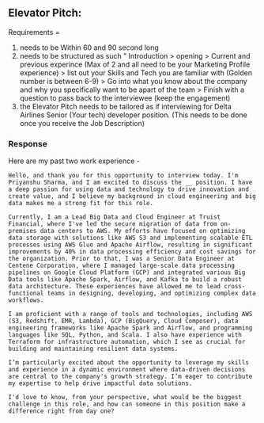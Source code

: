 ## Elevator Pitch:

Requirements = 
1. needs to be Within 60 and 90 second long
2. needs to be structured as such " Introduction > opening > Current and previous experince (Max of 2 and all need to be your Marketing Profile experience) > list out your Skills and Tech you are familiar with (Golden number is between 6-9) > Go into what you know about the company and why you specifically want to be apart of the team > Finish with a question to pass back to the interviewee (keep the engagement) 
3. the Elevator Pitch needs to be tailored as if interviewing for Delta Airlines Senior (Your tech) developer position. (This needs to be done once you receive the Job Description)

### Response
Here are my past two work experience - 

```
Hello, and thank you for this opportunity to interview today. I'm Priyanshu Sharma, and I am excited to discuss the __ position. I have a deep passion for using data and technology to drive innovation and create value, and I believe my background in cloud engineering and big data makes me a strong fit for this role.

Currently, I am a Lead Big Data and Cloud Engineer at Truist Financial, where I've led the secure migration of data from on-premises data centers to AWS. My efforts have focused on optimizing data storage with solutions like AWS S3 and implementing scalable ETL processes using AWS Glue and Apache Airflow, resulting in significant improvements by 40% in data processing efficiency and cost savings for the organization. Prior to that, I was a Senior Data Engineer at Centene Corporation, where I managed large-scale data processing pipelines on Google Cloud Platform (GCP) and integrated various Big Data tools like Apache Spark, Airflow, and Kafka to build a robust data architecture. These experiences have allowed me to lead cross-functional teams in designing, developing, and optimizing complex data workflows.

I am proficient with a range of tools and technologies, including AWS (S3, Redshift, EMR, Lambda), GCP (BigQuery, Cloud Composer), data engineering frameworks like Apache Spark and Airflow, and programming languages like SQL, Python, and Scala. I also have experience with Terraform for infrastructure automation, which I see as crucial for building and maintaining resilient data systems.

I’m particularly excited about the opportunity to leverage my skills and experience in a dynamic environment where data-driven decisions are central to the company's growth strategy. I’m eager to contribute my expertise to help drive impactful data solutions.

I'd love to know, from your perspective, what would be the biggest challenge in this role, and how can someone in this position make a difference right from day one?
```